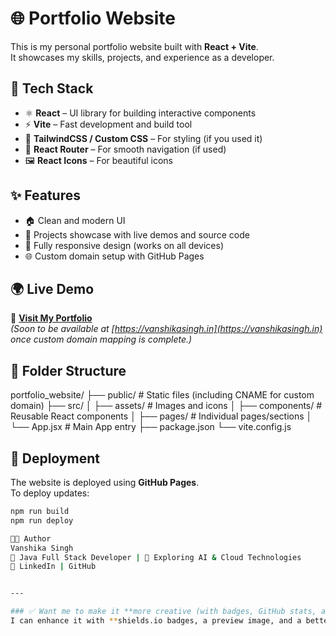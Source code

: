 # 🌐 Portfolio Website

This is my personal portfolio website built with **React + Vite**.  
It showcases my skills, projects, and experience as a developer.

## 🚀 Tech Stack
- ⚛️ **React** – UI library for building interactive components  
- ⚡ **Vite** – Fast development and build tool  
- 🎨 **TailwindCSS / Custom CSS** – For styling (if you used it)  
- 🔗 **React Router** – For smooth navigation (if used)  
- 🖼️ **React Icons** – For beautiful icons  

## ✨ Features
- 🏠 Clean and modern UI  
- 💼 Projects showcase with live demos and source code  
- 📱 Fully responsive design (works on all devices)  
- 🌐 Custom domain setup with GitHub Pages  

## 🌍 Live Demo
🔗 **[Visit My Portfolio](https://vanshika1807.github.io/portfolio_website/)**  
*(Soon to be available at [https://vanshikasingh.in](https://vanshikasingh.in) once custom domain mapping is complete.)*

## 📂 Folder Structure
portfolio_website/
├── public/ # Static files (including CNAME for custom domain)
├── src/
│ ├── assets/ # Images and icons
│ ├── components/ # Reusable React components
│ ├── pages/ # Individual pages/sections
│ └── App.jsx # Main App entry
├── package.json
└── vite.config.js



## 🚀 Deployment
The website is deployed using **GitHub Pages**.  
To deploy updates:
```bash
npm run build
npm run deploy

👩‍💻 Author
Vanshika Singh
💼 Java Full Stack Developer | 🌱 Exploring AI & Cloud Technologies
🔗 LinkedIn | GitHub


---

### ✅ Want me to make it **more creative (with badges, GitHub stats, and screenshots)**?  
I can enhance it with **shields.io badges, a preview image, and a better design** if you'd like! Shall I proceed?
